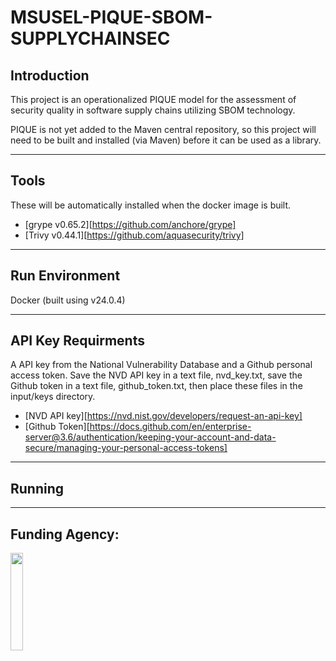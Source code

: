 # MSUSEL-PIQUE-SBOM-SUPPLYCHAINSEC
## Introduction
This project is an operationalized PIQUE model for the assessment of security quality in software supply chains utilizing SBOM technology.

PIQUE is not yet added to the Maven central repository, so this project will need to be built and installed (via Maven) before it can be used as a library.
___
## Tools
These will be automatically installed when the docker image is built.

- [grype v0.65.2][https://github.com/anchore/grype]
- [Trivy v0.44.1][https://github.com/aquasecurity/trivy]
___

## Run Environment
Docker (built using v24.0.4)
___

## API Key Requirments
A API key from the National Vulnerability Database and a Github personal access token. Save the NVD API key in a text file, nvd_key.txt, save the Github token in a text file, github_token.txt, then place these files in the input/keys directory. 
- [NVD API key][https://nvd.nist.gov/developers/request-an-api-key]
- [Github Token][https://docs.github.com/en/enterprise-server@3.6/authentication/keeping-your-account-and-data-secure/managing-your-personal-access-tokens]
___

## Running 

___

## Funding Agency:

[<img src="https://www.cisa.gov/profiles/cisad8_gov/themes/custom/gesso/dist/images/backgrounds/6fdaa25709d28dfb5cca.svg" width="20%" height="20%">](https://www.cisa.gov/)
